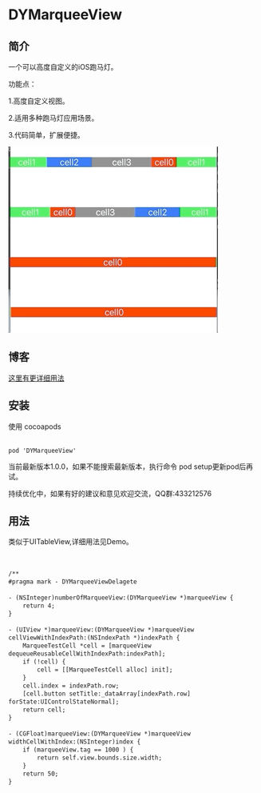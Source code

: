 # DYMarqueeView

## 简介
一个可以高度自定义的iOS跑马灯。

功能点：


1.高度自定义视图。

2.适用多种跑马灯应用场景。

3.代码简单，扩展便捷。

![dicImg](https://github.com/duyi56432/DYMarqueeView/blob/master/效果图.gif)  

## 博客
[这里有更详细用法](https://www.jianshu.com/p/3960b52b7358)

## 安装

使用 cocoapods
<pre><code> 
pod 'DYMarqueeView'
</code></pre>
当前最新版本1.0.0，如果不能搜索最新版本，执行命令 pod setup更新pod后再试。

持续优化中，如果有好的建议和意见欢迎交流，QQ群:433212576
## 用法
类似于UITableView,详细用法见Demo。
<pre><code> 

/**
#pragma mark - DYMarqueeViewDelagete

- (NSInteger)numberOfMarqueeView:(DYMarqueeView *)marqueeView {
    return 4;
}

- (UIView *)marqueeView:(DYMarqueeView *)marqueeView cellViewWithIndexPath:(NSIndexPath *)indexPath {
    MarqueeTestCell *cell = [marqueeView dequeueReusableCellWithIndexPath:indexPath];
    if (!cell) {
        cell = [[MarqueeTestCell alloc] init];
    }
    cell.index = indexPath.row;
    [cell.button setTitle:_dataArray[indexPath.row] forState:UIControlStateNormal];
    return cell;
}

- (CGFloat)marqueeView:(DYMarqueeView *)marqueeView widthCellWithIndex:(NSInteger)index {
    if (marqueeView.tag == 1000 ) {
        return self.view.bounds.size.width;
    }
    return 50;
}

</code></pre>


